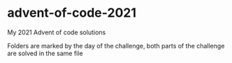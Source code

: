# advent-of-code-2021
My 2021 Advent of code solutions

Folders are marked by the day of the challenge, both parts of the challenge are solved in the same file
